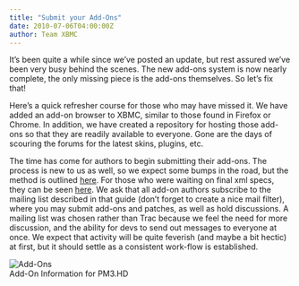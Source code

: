 ```yaml
---
title: "Submit your Add-Ons"
date: 2010-07-06T04:00:00Z
author: Team XBMC
---
```


It’s been quite a while since we’ve posted an update, but rest assured we’ve been very busy behind the scenes. The new add-ons system is now nearly complete, the only missing piece is the add-ons themselves. So let’s fix that!

Here’s a quick refresher course for those who may have missed it. We have added an add-on browser to XBMC, similar to those found in Firefox or Chrome. In addition, we have created a repository for hosting those add-ons so that they are readily available to everyone. Gone are the days of scouring the forums for the latest skins, plugins, etc.

The time has come for authors to begin submitting their add-ons. The process is new to us as well, so we expect some bumps in the road, but the method is outlined [here](https://kodi.wiki/view/Official_Addons_Repository). For those who were waiting on final xml specs, they can be seen [here](https://kodi.wiki/view/Addons_for_XBMC). We ask that all add-on authors subscribe to the mailing list described in that guide (don’t forget to create a nice mail filter), where you may submit add-ons and patches, as well as hold discussions. A mailing list was chosen rather than Trac because we feel the need for more discussion, and the ability for devs to send out messages to everyone at once. We expect that activity will be quite feverish (and maybe a bit hectic) at first, but it should settle as a consistent work-flow is established.

![](/sites/default/files/uploads/screenshot016.webp "Add-Ons")  
 Add-On Information for PM3.HD
